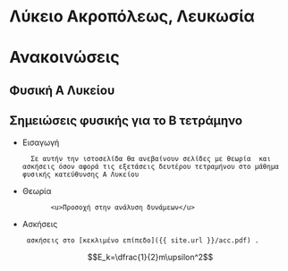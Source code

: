 # Λύκειο Ακροπόλεως, Λευκωσία
# Ανακοινώσεις
## Φυσική Α Λυκείου
## Σημειώσεις φυσικής για το Β τετράμηνο
* Εισαγωγή

        Σε αυτήν την ιστοσελίδα θα ανεβαίνουν σελίδες με θεωρία  και ασκήσεις όσον αφορά τις εξετάσεις δευτέρου τετραμήνου στο μάθημα φυσικής κατεύθυνσης Α Λυκείου 

* Θεωρία

             <u>Προσοχή στην ανάλυση δυνάμεων</u>
  
 * Ασκήσεις
 
        ασκήσεις στο [κεκλιμένο επίπεδο]({{ site.url }}/acc.pdf) .

$$E_k=\dfrac{1}{2}m\upsilon^2$$
